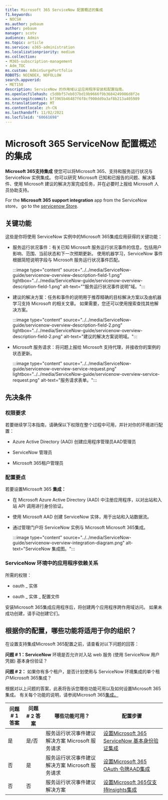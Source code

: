 ```yaml
---
title: Microsoft 365 ServiceNow 配置概述的集成
f1.keywords:
- NOCSH
ms.author: pebaum
author: pebaum
manager: scotv
audience: Admin
ms.topic: article
ms.service: o365-administration
ms.localizationpriority: medium
ms.collection:
- M365-subscription-management
- Adm_TOC
ms.custom: AdminSurgePortfolio
ROBOTS: NOINDEX, NOFOLLOW
search.appverid:
- MET150
description: ServiceNow 的作用域认证应用程序安装和配置指南。
ms.openlocfilehash: c5d0bf57eb037bd19b9666f9b3684249986d8f2e
ms.sourcegitcommit: bf3965b46487f6f8cf900dd9a3af8b213a405989
ms.translationtype: MT
ms.contentlocale: zh-CN
ms.lasthandoff: 11/02/2021
ms.locfileid: "60661698"
---
```

# <a name="microsoft-365-support-integration-with-servicenow-configuration-overview"></a>Microsoft 365 ServiceNow 配置概述的集成

**Microsoft 365支持集成** 使您可以将Microsoft 365、支持和服务运行状况与 ServiceNow 实例集成。 你可以研究 Microsoft 已知和已报告的问题、解决事件、使用 Microsoft 建议的解决方案完成任务，并在必要时上报给 Microsoft 人员协助支持。

For the **Microsoft 365 support integration** app from the ServiceNow store， go to the [servicenow Store](https://store.servicenow.com/sn_appstore_store.do#!/store/application/6d05c93f1b7784507ddd4227cc4bcb9f).

## <a name="key-features"></a>关键功能

这些是你将使用 ServiceNow 实例中的Microsoft 365集成应用获得的关键功能：

- 服务运行状况事件：有关已知 Microsoft 服务运行状况事件的信息，包括用户影响、范围、当前状态和下一次预期更新。 使用机器学习，ServiceNow 事件根据简短说明字段与 Microsoft 服务运行状况事件匹配。

    :::image type="content" source="../../media/ServiceNow-guide/servicenow-overview-description-field-1.png" lightbox="../../media/ServiceNow-guide/servicenow-overview-description-field-1.png" alt-text="&quot;服务运行状况事件说明&quot;域。":::

- 建议的解决方案：任务和事件的说明用于推荐精确的目标解决方案以及由机器学习支持 Microsoft 的相关文章。 如果需要，您还可以使用搜索查找其他解决方案。

    :::image type="content" source="../../media/ServiceNow-guide/servicenow-overview-description-field-2.png" lightbox="../../media/ServiceNow-guide/servicenow-overview-description-field-2.png" alt-text="建议的解决方案说明域。":::

- Microsoft 服务请求：将问题上报给 Microsoft 支持代理，并接收你的案例的状态更新。

    :::image type="content" source="../../media/ServiceNow-guide/servicenow-overview-service-request.png" lightbox="../../media/ServiceNow-guide/servicenow-overview-service-request.png" alt-text="服务请求表单。":::

## <a name="prerequisites"></a>先决条件

### <a name="permissions-requirements"></a>权限要求

若要继续学习本指南，请确保以下权限在整个过程中可用，并针对你的环境进行配置：

- Azure Active Directory (AAD) 创建应用程序管理员AAD管理员

- ServiceNow 管理员

- Microsoft 365租户管理员

### <a name="configuration-highlights"></a>配置要点

若要设置Microsoft 365 **集成：**

- 在 Microsoft Azure Active Directory (AAD) 中注册应用程序，以对出站和入站 API 调用进行身份验证。

- 使用 Microsoft AAD 创建 ServiceNow 实体，用于出站和入站数据流。

- 通过管理门户将 ServiceNow 实例与 Microsoft Microsoft 365集成。

    :::image type="content" source="../../media/ServiceNow-guide/servicenow-overview-integration-diagram.png" alt-text="ServiceNow 集成图。":::

### <a name="application-dependencies-in-your-servicenow-environments"></a>ServiceNow 环境中的应用程序依赖关系

所需的权限：

- oauth \_ 实体

- oauth \_ 实体 \_ 配置文件

安装Microsoft 365集成应用程序后，将创建两个应用程序跨作用域访问。 如果未成功创建，请手动创建它们。

## <a name="what-features-will-work-for-your-organization-based-on-your-configuration"></a>根据你的配置，哪些功能将适用于你的组织？

在设置支持集成Microsoft 365配置之前，请查看对以下问题的回答：

**问题 \# 1：ServiceNow** 环境是否允许对入站 web 服务 (使用 ServiceNow 用户凭据) 基本身份验证？

**问题 \# 2：** 如果你有多个租户，是否计划使用与 ServiceNow 环境集成的单个租户Microsoft 365集成？

根据对以上问题的答案，此表将告诉您哪些功能可用以及如何设置Microsoft 365集成。 有关每个功能的说明，请参阅Microsoft 365[集成。](https://store.servicenow.com/sn_appstore_store.do#!/store/application/6d05c93f1b7784507ddd4227cc4bcb9f)

| 问题 \# 1 答案 | 问题 \# 2 答案 | 哪些功能可用？ | 配置步骤 |
|---------------------|---------------------|-----------|----------------|
| 是                 | 是/否              | 服务运行状况事件建议解决方案 Microsoft 服务请求 | [设置Microsoft 365 ServiceNow 基本身份验证集成](servicenow-basic-authentication.md) |
| 否                  | 是                 | 服务运行状况事件建议解决方案 Microsoft 服务请求 | [设置Microsoft 365 OAuth 令牌AAD集成](servicenow-aad-oauth-token.md)                 |
| 否                  | 否                  | 服务运行状况事件建议解决方案                           | [设置Microsoft 365仅支持Insights集成](servicenow-service-health-incidents-solutions-only.md)                    |

